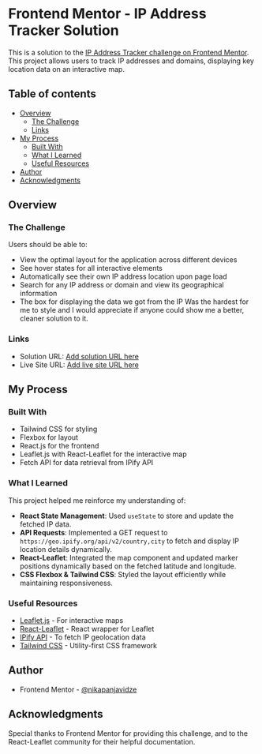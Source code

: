 # Frontend Mentor - IP Address Tracker Solution

This is a solution to the [IP Address Tracker challenge on Frontend Mentor](https://www.frontendmentor.io/challenges/ip-address-tracker-I8-0yYAH0). This project allows users to track IP addresses and domains, displaying key location data on an interactive map.

## Table of contents

- [Overview](#overview)
  - [The Challenge](#the-challenge)
  - [Links](#links)
- [My Process](#my-process)
  - [Built With](#built-with)
  - [What I Learned](#what-i-learned)
  - [Useful Resources](#useful-resources)
- [Author](#author)
- [Acknowledgments](#acknowledgments)

## Overview

### The Challenge

Users should be able to:

- View the optimal layout for the application across different devices
- See hover states for all interactive elements
- Automatically see their own IP address location upon page load
- Search for any IP address or domain and view its geographical information
- The box for displaying the data we got from the IP Was the hardest for me to style and I would appreciate if anyone could show me a better, cleaner solution to it.

### Links

- Solution URL: [Add solution URL here](https://your-solution-url.com)
- Live Site URL: [Add live site URL here](https://your-live-site-url.com)

## My Process

### Built With

- Tailwind CSS for styling
- Flexbox for layout
- React.js for the frontend
- Leaflet.js with React-Leaflet for the interactive map
- Fetch API for data retrieval from IPify API

### What I Learned

This project helped me reinforce my understanding of:

- **React State Management**: Used `useState` to store and update the fetched IP data.
- **API Requests**: Implemented a GET request to `https://geo.ipify.org/api/v2/country,city` to fetch and display IP location details dynamically.
- **React-Leaflet**: Integrated the map component and updated marker positions dynamically based on the fetched latitude and longitude.
- **CSS Flexbox & Tailwind CSS**: Styled the layout efficiently while maintaining responsiveness.

### Useful Resources

- [Leaflet.js](https://leafletjs.com/) - For interactive maps
- [React-Leaflet](https://react-leaflet.js.org/) - React wrapper for Leaflet
- [IPify API](https://geo.ipify.org/) - To fetch IP geolocation data
- [Tailwind CSS](https://tailwindcss.com/) - Utility-first CSS framework

## Author

- Frontend Mentor - [@nikapanjavidze](https://www.frontendmentor.io/profile/NikaPanjavidze)

## Acknowledgments

Special thanks to Frontend Mentor for providing this challenge, and to the React-Leaflet community for their helpful documentation.
